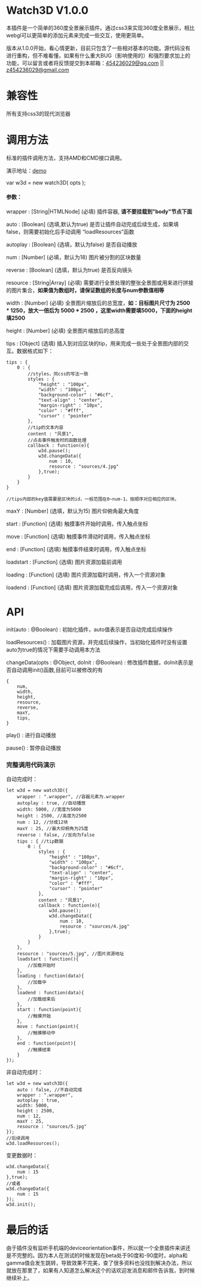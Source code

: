 # Watch3D V1.0.0
本插件是一个简单的360度全景展示插件。通过css3来实现360度全景展示，相比webgl可以更简单的添加元素来完成一些交互，使用更简单。

版本从1.0.0开始，看心情更新，目前只包含了一些相对基本的功能。源代码没有进行重构，但不难看懂，如果有什么重大BUG（影响使用的）和强烈要求加上的功能，可以留言或者将反馈提交到本邮箱：454236029@qq.com || z454236029@gmail.com

# 兼容性

所有支持css3的现代浏览器

# 调用方法

标准的插件调用方法，支持AMD和CMD接口调用。

演示地址：[demo](http://lonelymoon.linux2.jiuhost.com/demo/watch3D/demo/index.html)

var w3d = new watch3D( opts );

#### 参数：

wrapper : [String|HTMLNode] (必填) 插件容器, **请不要挂载到"body"节点下面**

auto : [Boolean] (选填,默认为true) 是否让插件自动完成后续生成，如果填false，则需要初始化后手动调用 “loadResources”函数

autoplay : [Boolean] (选填，默认为false) 是否自动播放

num : [Number] (必填，默认为18) 图片被分割的区块数量

reverse : [Boolean] (选填，默认为true) 是否反向镜头

resource : [String|Array] (必填) 需要进行全景处理的整张全景图或用来进行拼接的图片集合，**如果值为数组时，请保证数组的长度与num参数值相等**

width : [Number] (必填) 全景图片缩放后的总宽度，**如：目标图片尺寸为 2500 * 1250，放大一倍后为 5000 * 2500 ，这里width需要填5000，下面的height填2500**

height : [Number] (必填) 全景图片缩放后的总高度

tips : [Object] (选填) 插入到对应区块的tip，用来完成一些处于全景图内部的交互。数据格式如下：

```
tips : {
    0 : {
        //styles，同css的写法一致
        styles : {
            "height" : "100px",
            "width" : "100px",
            "background-color" : "#6cf",
            "text-align" : "center",
            "margin-right" : "10px",
            "color" : "#fff",
            "cursor" : "pointer"
        },
        //tip的文本内容
        content : "风景1",
        //点击事件触发时的函数处理
        callback : function(e){
            w3d.pause();
            w3d.changeData({
                num : 10,
                resource : "sources/4.jpg"
            },true);
        }
    }
}

//tips内部的key值需要是区块的id，一般范围在0~num-1，按顺序对应相应的区块。
```


maxY : [Number] (选填，默认为15)
图片仰俯角最大角度

start : [Function] (选填) 触摸事件开始时调用，传入触点坐标

move : [Function] (选填)
触摸事件滑动时调用，传入触点坐标

end : [Function] (选填)
触摸事件结束时调用，传入触点坐标

loadstart : [Function] (选填)
图片资源加载前调用

loading : [Function] (选填)
图片资源加载时调用，传入一个资源对象

loadend : [Function] (选填)
图片资源加载完成后调用，传入一个资源对象

# API

init(auto : @Boolean) : 初始化插件，auto值表示是否自动完成后续操作

loadResources() : 加载图片资源，并完成后续操作，当初始化插件时没有设置auto为true的情况下需要手动调用本方法

changeData(opts : @Object, doInit : @Boolean) : 修改插件数据，doInit表示是否自动调用init()函数,目前可以被修改的有

```
{
    num,
    width,
    height,
    resource,
    reverse,
    maxY,
    tips,
}
```

play() : 进行自动播放

pause() : 暂停自动播放

### 完整调用代码演示

自动完成时：
```
let w3d = new watch3D({
    wrapper : ".wrapper", //容器元素为.wrapper
    autoplay : true, //自动播放
    width: 5000, //宽度为5000
    height : 2500, //高度为2500
    num : 12, //分成12块
    maxY : 25, //最大仰俯角为25度
    reverse : false, //反向为false
    tips : { //tip数据
        0 : {
            styles : {
                "height" : "100px",
                "width" : "100px",
                "background-color" : "#6cf",
                "text-align" : "center",
                "margin-right" : "10px",
                "color" : "#fff",
                "cursor" : "pointer"
            },
            content : "风景1",
            callback : function(e){
                w3d.pause();
                w3d.changeData({
                    num : 10,
                    resource : "sources/4.jpg"
                },true);
            }
        }
    },
    resource : "sources/5.jpg", //图片资源地址
    loadstart : function(){
        //加载开始时
    },
    loading : function(data){
        //加载中
    },
    loadend : function(data){
        //加载结束后
    },
    start : function(point){
        //触摸开始
    },
    move : function(point){
        //触摸移动中
    },
    end : function(point){
        //触摸结束
    }
});
```
非自动完成时：

```
let w3d = new watch3D({
    auto : false, //不自动完成
    wrapper : ".wrapper",
    autoplay : true,
    width: 5000,
    height : 2500,
    num : 12,
    maxY : 25,
    resource : "sources/5.jpg"
});
//后续调用
w3d.loadResources();
```
变更数据时：

```
w3d.changeData({
    num : 15
},true);
//或者
w3d.changeData({
    num : 15
});
w3d.init();
```

# 最后的话

由于插件没有监听手机端的deviceorientation事件，所以就一个全景插件来讲还是不完整的。因为本人在测试的时候发现在beta处于90度和-90度时，alpha和gamma值会发生跳转，导致效果不完美，查了很多资料也没找到解决办法，所以就放在那里了，如果有人知道怎么解决这个的话欢迎发消息和邮件告诉我，到时候继续补上。

